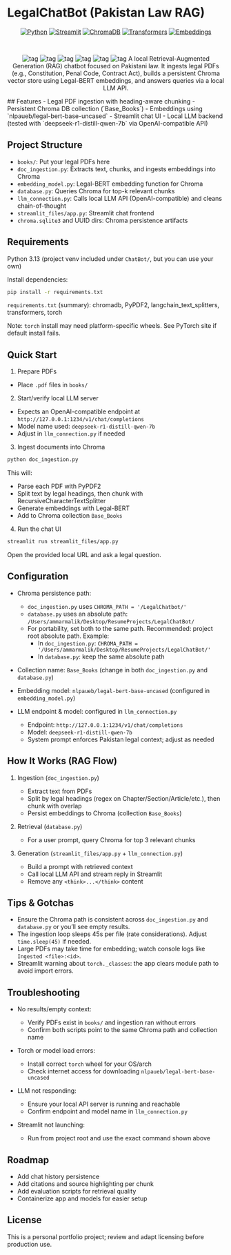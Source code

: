 # LegalChatBot (Pakistan Law RAG)

<div align="center">

[![Python](https://img.shields.io/badge/Python-3.13-blue?logo=python&logoColor=white)](https://www.python.org)
[![Streamlit](https://img.shields.io/badge/Streamlit-1.x-FF4B4B?logo=streamlit&logoColor=white)](https://streamlit.io)
[![ChromaDB](https://img.shields.io/badge/Chroma-DB-009688)](https://www.trychroma.com)
[![Transformers](https://img.shields.io/badge/HuggingFace-Transformers-yellow?logo=huggingface&logoColor=white)](https://huggingface.co/docs/transformers)
[![Embeddings](https://img.shields.io/badge/Embeddings-Legal--BERT-8A2BE2)](https://huggingface.co/nlpaueb/legal-bert-base-uncased)

<br/>

![tag](https://img.shields.io/badge/topic-LLM)
![tag](https://img.shields.io/badge/topic-deep--learning-informational)
![tag](https://img.shields.io/badge/topic-pytorch-informational)
![tag](https://img.shields.io/badge/topic-streamlit-informational)
![tag](https://img.shields.io/badge/topic-legal-informational)
![tag](https://img.shields.io/badge/topic-machine--learning-informational)
A local Retrieval-Augmented Generation (RAG) chatbot focused on Pakistani law. It ingests legal PDFs (e.g., Constitution, Penal Code, Contract Act), builds a persistent Chroma vector store using Legal-BERT embeddings, and answers queries via a local LLM API.

</div>
## Features
- Legal PDF ingestion with heading-aware chunking
- Persistent Chroma DB collection (`Base_Books`)
- Embeddings using `nlpaueb/legal-bert-base-uncased`
- Streamlit chat UI
- Local LLM backend (tested with `deepseek-r1-distill-qwen-7b` via OpenAI-compatible API)


## Project Structure
- `books/`: Put your legal PDFs here
- `doc_ingestion.py`: Extracts text, chunks, and ingests embeddings into Chroma
- `embedding_model.py`: Legal-BERT embedding function for Chroma
- `database.py`: Queries Chroma for top-k relevant chunks
- `llm_connection.py`: Calls local LLM API (OpenAI-compatible) and cleans chain-of-thought
- `streamlit_files/app.py`: Streamlit chat frontend
- `chroma.sqlite3` and UUID dirs: Chroma persistence artifacts


## Requirements
Python 3.13 (project venv included under `ChatBot/`, but you can use your own)

Install dependencies:
```bash
pip install -r requirements.txt
```
`requirements.txt` (summary): chromadb, PyPDF2, langchain_text_splitters, transformers, torch

Note: `torch` install may need platform-specific wheels. See PyTorch site if default install fails.


## Quick Start
1) Prepare PDFs
- Place `.pdf` files in `books/`

2) Start/verify local LLM server
- Expects an OpenAI-compatible endpoint at `http://127.0.0.1:1234/v1/chat/completions`
- Model name used: `deepseek-r1-distill-qwen-7b`
- Adjust in `llm_connection.py` if needed

3) Ingest documents into Chroma
```bash
python doc_ingestion.py
```
This will:
- Parse each PDF with PyPDF2
- Split text by legal headings, then chunk with RecursiveCharacterTextSplitter
- Generate embeddings with Legal-BERT
- Add to Chroma collection `Base_Books`

4) Run the chat UI
```bash
streamlit run streamlit_files/app.py
```
Open the provided local URL and ask a legal question.


## Configuration
- Chroma persistence path:
  - `doc_ingestion.py` uses `CHROMA_PATH = '/LegalChatbot/'`
  - `database.py` uses an absolute path: `/Users/ammarmalik/Desktop/ResumeProjects/LegalChatBot/`
  - For portability, set both to the same path. Recommended: project root absolute path. Example:
    - In `doc_ingestion.py`: `CHROMA_PATH = '/Users/ammarmalik/Desktop/ResumeProjects/LegalChatBot/'`
    - In `database.py`: keep the same absolute path

- Collection name: `Base_Books` (change in both `doc_ingestion.py` and `database.py`)

- Embedding model: `nlpaueb/legal-bert-base-uncased` (configured in `embedding_model.py`)

- LLM endpoint & model: configured in `llm_connection.py`
  - Endpoint: `http://127.0.0.1:1234/v1/chat/completions`
  - Model: `deepseek-r1-distill-qwen-7b`
  - System prompt enforces Pakistan legal context; adjust as needed


## How It Works (RAG Flow)
1) Ingestion (`doc_ingestion.py`)
   - Extract text from PDFs
   - Split by legal headings (regex on Chapter/Section/Article/etc.), then chunk with overlap
   - Persist embeddings to Chroma (collection `Base_Books`)

2) Retrieval (`database.py`)
   - For a user prompt, query Chroma for top 3 relevant chunks

3) Generation (`streamlit_files/app.py` + `llm_connection.py`)
   - Build a prompt with retrieved context
   - Call local LLM API and stream reply in Streamlit
   - Remove any `<think>...</think>` content


## Tips & Gotchas
- Ensure the Chroma path is consistent across `doc_ingestion.py` and `database.py` or you’ll see empty results.
- The ingestion loop sleeps 45s per file (rate considerations). Adjust `time.sleep(45)` if needed.
- Large PDFs may take time for embedding; watch console logs like `Ingested <file>:<id>`.
- Streamlit warning about `torch._classes`: the app clears module path to avoid import errors.


## Troubleshooting
- No results/empty context:
  - Verify PDFs exist in `books/` and ingestion ran without errors
  - Confirm both scripts point to the same Chroma path and collection name

- Torch or model load errors:
  - Install correct `torch` wheel for your OS/arch
  - Check internet access for downloading `nlpaueb/legal-bert-base-uncased`

- LLM not responding:
  - Ensure your local API server is running and reachable
  - Confirm endpoint and model name in `llm_connection.py`

- Streamlit not launching:
  - Run from project root and use the exact command shown above


## Roadmap
- Add chat history persistence
- Add citations and source highlighting per chunk
- Add evaluation scripts for retrieval quality
- Containerize app and models for easier setup


## License
This is a personal portfolio project; review and adapt licensing before production use.
